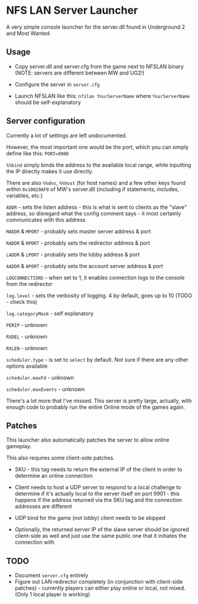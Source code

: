 # NFS LAN Server Launcher

A very simple console launcher for the server.dll found in Underground 2 and Most Wanted.

## Usage

- Copy server.dll and server.cfg from the game next to NFSLAN binary (NOTE: servers are different between MW and UG2!)

- Configure the server in `server.cfg`

- Launch NFSLAN like this: `nfslan YourServerName` where `YourServerName` should be self-explanatory

## Server configuration

Currently a lot of settings are left undocumented. 

However, the most important one would be the port, which you can simply define like this: `PORT=9900`

`%%bind` simply binds the address to the available local range, while inputting the IP directly makes it use directly.

There are also `%%dns`, `%%host` (for host names) and a few other keys found within `0x10029AF0` of MW's server.dll (including if statements, includes, variables, etc.)

`ADDR`  - sets the listen address - this is what is sent to clients as the "slave" address, so disregard what the config comment says - it most certainly communicates with this address

`MADDR` & `MPORT` - probably sets master server address & port

`RADDR` & `RPORT` - probably sets the redirector address & port

`LADDR` & `LPORT` - probably sets the lobby address & port

`AADDR` & `APORT` - probably sets the account server address & port

`LOGCONNECTIONS` - when set to 1, it enables connection logs to the console from the redirector

`log.level` - sets the verbosity of logging. 4 by default, goes up to 10 (TODO - check this)

`log.categoryMask` - self explanatory

`PERIP` - unknown

`RXDEL` - unknown

`RXLEN` - unknown

`scheduler.type` - is set to `select` by default. Not sure if there are any other options available

`scheduler.maxFd` - unknown

`scheduler.maxEvents` - unknown

There's a lot more that I've missed. This server is pretty large, actually, with enough code to probably run the entire Online mode of the games again.

## Patches

This launcher also automatically patches the server to allow online gameplay.

This also requires some client-side patches.

- SKU - this tag needs to return the external IP of the client in order to determine an online connection

- Client needs to host a UDP server to respond to a local challenge to determine if it's actually local to the server itself on port 9901 - this happens if the address returned via the SKU tag and the connection addresses are different

- UDP bind for the game (not lobby) client needs to be skipped

- Optionally, the returned server IP of the slave server should be ignored client-side as well and just use the same public one that it initiates the connection with

## TODO

- Document `server.cfg` entirely
- Figure out LAN redirector completely (in conjunction with client-side patches) - currently players can either play online or local, not mixed. (Only 1 local player is working)
